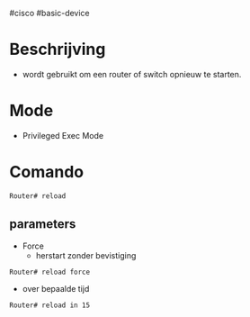#cisco  #basic-device

# Beschrijving 
- wordt gebruikt om een router of switch opnieuw te starten. 
# Mode
- Privileged Exec Mode 

# Comando 

```bash 
Router# reload 
```

## parameters 

- Force 
	- herstart zonder bevistiging 
```bash 
Router# reload force
```

- over bepaalde tijd 
 ```bash 
 Router# reload in 15
```


